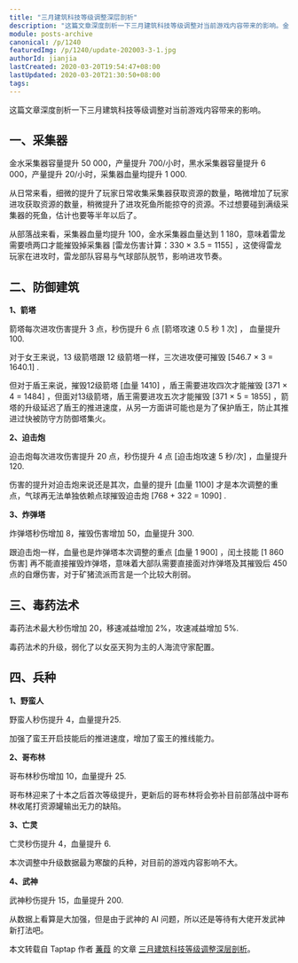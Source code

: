 ```yaml
---
title: "三月建筑科技等级调整深层剖析"
description: "这篇文章深度剖析一下三月建筑科技等级调整对当前游戏内容带来的影响。金水采集器容量提升 50 000，产量提升 700/小时，黑水采集器容量提升 6 000，产量提升 20/小时，采集器血量均提升 1 000. 从日常来看，细微的提升了玩家日常收集采集器获取资源的数量……"
module: posts-archive
canonical: /p/1240
featuredImg: /p/1240/update-202003-3-1.jpg
authorId: jianjia
lastCreated: 2020-03-20T19:54:47+08:00
lastUpdated: 2020-03-20T21:30:50+08:00
tags: 
---
```


这篇文章深度剖析一下三月建筑科技等级调整对当前游戏内容带来的影响。

## 一、采集器

<Pic src="/p/1240/update-202003-3-1.jpg" width="900" height="563" alt="2020 年 3 月更新采集器数据调整" :lazyLoading="false" />

金水采集器容量提升 50 000，产量提升 700/小时，黑水采集器容量提升 6 000，产量提升 20/小时，采集器血量均提升 1 000.

从日常来看，细微的提升了玩家日常收集采集器获取资源的数量，略微增加了玩家进攻获取资源的数量，稍微提升了进攻死鱼所能掠夺的资源。不过想要碰到满级采集器的死鱼，估计也要等半年以后了。

从部落战来看，采集器血量均提升 100，金水采集器血量达到 1 180，意味着雷龙需要喷两口才能摧毁掉采集器 [雷龙伤害计算：330 × 3.5 = 1155] ，这使得雷龙玩家在进攻时，雷龙部队容易与气球部队脱节，影响进攻节奏。

## 二、防御建筑

<Pic src="/p/1240/update-202003-3-2.jpg" width="900" height="564" alt="2020 年 3 月更新防御建筑数据调整" />

**1、箭塔**

箭塔每次进攻伤害提升 3 点，秒伤提升 6 点 [箭塔攻速 0.5 秒 1 次] ， 血量提升 100.

对于女王来说，13 级箭塔跟 12 级箭塔一样，三次进攻便可摧毁 [546.7 × 3 = 1640.1] .

但对于盾王来说，摧毁12级箭塔 [血量 1410] ，盾王需要进攻四次才能摧毁 [371 × 4 = 1484]  ，但面对13级箭塔，盾王需要进攻五次才能摧毁 [371 × 5 = 1855] ，箭塔的升级延迟了盾王的推进速度，从另一方面讲可能也是为了保护盾王，防止其推进过快被防守方防御塔集火。

**2、迫击炮**

迫击炮每次进攻伤害提升 20 点，秒伤提升 4 点 [迫击炮攻速 5 秒/次] ，血量提升 120.

伤害的提升对迫击炮来说还是其次，血量的提升 [血量 1100] 才是本次调整的重点，气球再无法单独依赖点球摧毁迫击炮 [768 + 322 = 1090] .

**3、炸弹塔**

炸弹塔秒伤增加 8，摧毁伤害增加 50，血量提升 300.

跟迫击炮一样，血量也是炸弹塔本次调整的重点 [血量 1 900] ，闰土技能 [1 860 伤害] 再不能直接摧毁炸弹塔，意味着大部队需要直接面对炸弹塔及其摧毁后 450 点的自爆伤害，对于矿猪流派而言是一个比较大削弱。

## 三、毒药法术

<Pic src="/p/1240/update-202003-3-3.jpg" width="900" height="425" alt="2020 年 3 月更新毒药法术数据调整" />

毒药法术最大秒伤增加 20，移速减益增加 2%，攻速减益增加 5%.

毒药法术的升级，弱化了以女巫天狗为主的人海流守家配置。

## 四、兵种

<Pic src="/p/1240/update-202003-3-4.jpg" width="900" height="636" alt="2020 年 3 月更新兵种数据调整" />

**1、野蛮人**

野蛮人秒伤提升 4，血量提升25.

加强了蛮王开启技能后的推进速度，增加了蛮王的推线能力。

**2、哥布林**

哥布林秒伤增加 10，血量提升 25.

哥布林迎来了十本之后首次等级提升，更新后的哥布林将会弥补目前部落战中哥布林收尾打资源罐输出无力的缺陷。

**3、亡灵**

亡灵秒伤提升 4，血量提升 6.

本次调整中升级数据最为寒酸的兵种，对目前的游戏内容影响不大。

**4、武神**

武神秒伤提升 15，血量提升 200.

从数据上看算是大加强，但是由于武神的 AI 问题，所以还是等待有大佬开发武神新打法吧。

<PostCopyright>

本文转载自 Taptap 作者 [蒹葭](https://www.taptap.cn/user/13358698) 的文章 [三月建筑科技等级调整深层剖析](https://www.taptap.cn/moment/15201684137443697)。

</PostCopyright>